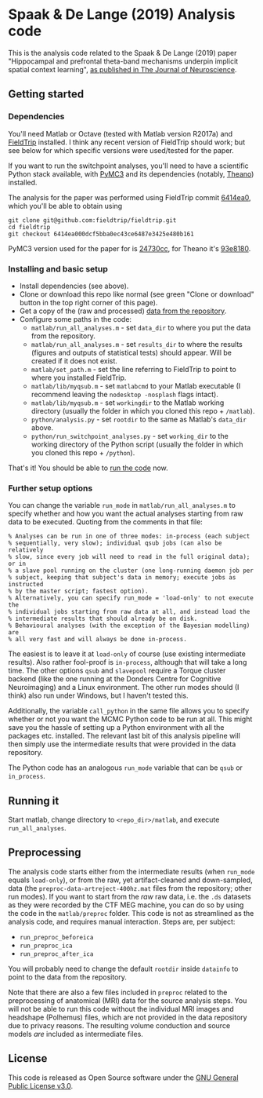 # Spaak & De Lange (2019) Analysis code

This is the analysis code related to the Spaak & De Lange (2019) paper "Hippocampal and prefrontal theta-band mechanisms underpin implicit spatial context learning", [as published in The Journal of Neuroscience](https://www.jneurosci.org/content/early/2019/11/07/JNEUROSCI.1660-19.2019).

## Getting started

### Dependencies

You'll need Matlab or Octave (tested with Matlab version R2017a) and [FieldTrip](https://github.com/fieldtrip/fieldtrip) installed. I think any recent version of FieldTrip should work; but see below for which specific versions were used/tested for the paper.

If you want to run the switchpoint analyses, you'll need to have a scientific Python stack available, with [PyMC3](https://github.com/pymc-devs/pymc3) and its dependencies (notably, [Theano](https://github.com/Theano/Theano)) installed.

The analysis for the paper was performed using FieldTrip commit [6414ea0](https://github.com/fieldtrip/fieldtrip/tree/6414ea000dcf5bba0ec43ce6487e3425e480b161), which you'll be able to obtain using

```
git clone git@github.com:fieldtrip/fieldtrip.git
cd fieldtrip
git checkout 6414ea000dcf5bba0ec43ce6487e3425e480b161
```

PyMC3 version used for the paper for is [24730cc](https://github.com/Spaak/pymc3/tree/24730cc360852e27020f5b7c5ca07d3791ccb167), for Theano it's [93e8180](https://github.com/Theano/Theano/tree/93e8180bf08b6fbe587b6f0ecc877ec90e6e1681).

### Installing and basic setup

* Install dependencies (see above).
* Clone or download this repo like normal (see green "Clone or download" button in the top right corner of this page).
* Get a copy of the (raw and processed) [data from the repository](https://hdl.handle.net/11633/aacstiks).
* Configure some paths in the code:
    * `matlab/run_all_analyses.m` - set `data_dir` to where you put the data from the repository.
    * `matlab/run_all_analyses.m` - set `results_dir` to where the results (figures and outputs of statistical tests) should appear. Will be created if it does not exist.
    * `matlab/set_path.m` - set the line referring to FieldTrip to point to where you installed FieldTrip.
    * `matlab/lib/myqsub.m` - set `matlabcmd` to your Matlab executable (I recommend leaving the `nodesktop -nosplash` flags intact).
    * `matlab/lib/myqsub.m` - set `workingdir` to the Matlab working directory (usually the folder in which you cloned this repo + `/matlab`).
    * `python/analysis.py` - set `rootdir` to the same as Matlab's `data_dir` above.
    * `python/run_switchpoint_analyses.py` - set `working_dir` to the working directory of the Python script (usually the folder in which you cloned this repo + `/python`).

That's it! You should be able to [run the code](#running-it) now.

### Further setup options

You can change the variable `run_mode` in `matlab/run_all_analyses.m` to specify whether and how you want the actual analyses starting from raw data to be executed. Quoting from the comments in that file:

```
% Analyses can be run in one of three modes: in-process (each subject
% sequentially, very slow); individual qsub jobs (can also be relatively
% slow, since every job will need to read in the full original data); or in
% a slave pool running on the cluster (one long-running daemon job per
% subject, keeping that subject's data in memory; execute jobs as instructed 
% by the master script; fastest option).
% Alternatively, you can specify run_mode = 'load-only' to not execute the
% individual jobs starting from raw data at all, and instead load the
% intermediate results that should already be on disk.
% Behavioural analyses (with the exception of the Bayesian modelling) are
% all very fast and will always be done in-process.
```

The easiest is to leave it at `load-only` of course (use existing intermediate results). Also rather fool-proof is `in-process`, although that will take a long time. The other options `qsub` and `slavepool` require a Torque cluster backend (like the one running at the Donders Centre for Cognitive Neuroimaging) and a Linux environment. The other run modes should (I think) also run under Windows, but I haven't tested this.

Additionally, the variable `call_python` in the same file allows you to specify whether or not you want the MCMC Python code to be run at all. This might save you the hassle of setting up a Python environment with all the packages etc. installed. The relevant last bit of this analysis pipeline will then simply use the intermediate results that were provided in the data repository.

The Python code has an analogous `run_mode` variable that can be `qsub` or `in_process`.

## Running it

Start matlab, change directory to `<repo_dir>/matlab`, and execute `run_all_analyses`.

## Preprocessing

The analysis code starts either from the intermediate results (when `run_mode` equals `load-only`), or from the raw, yet artifact-cleaned and down-sampled, data (the `preproc-data-artreject-400hz.mat` files from the repository; other run modes). If you want to start from the _raw_ raw data, i.e. the `.ds` datasets as they were recorded by the CTF MEG machine, you can do so by using the code in the `matlab/preproc` folder. This code is not as streamlined as the analysis code, and requires manual interaction. Steps are, per subject:

* `run_preproc_beforeica`
* `run_preproc_ica`
* `run_preproc_after_ica`

You will probably need to change the default `rootdir` inside `datainfo` to point to the data from the repository.

Note that there are also a few files included in `preproc` related to the preprocessing of anatomical (MRI) data for the source analysis steps. You will not be able to run this code without the individual MRI images and headshape (Polhemus) files, which are not provided in the data repository due to privacy reasons. The resulting volume conduction and source models _are_ included as intermediate files.

## License

This code is released as Open Source software under the [GNU General Public License v3.0](https://www.gnu.org/licenses/gpl-3.0.en.html).
